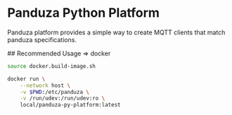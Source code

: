 # Panduza Python Platform

Panduza platform provides a simple way to create MQTT clients that match panduza specifications.

## Recommended Usage => docker

```bash
source docker.build-image.sh
```

```bash
docker run \
    --network host \
    -v $PWD:/etc/panduza \
    -v /run/udev:/run/udev:ro \
    local/panduza-py-platform:latest
```

